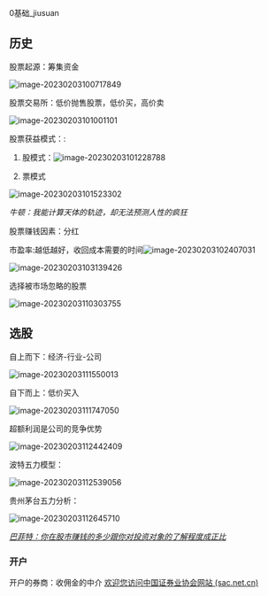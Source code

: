 0基础_jiusuan



## 历史

股票起源：筹集资金

![image-20230203100717849](https://cdn.jsdelivr.net/gh/whfever/figure/2022/science/image-20230203100717849.png)

股票交易所：低价抛售股票，低价买，高价卖

![image-20230203101001101](https://cdn.jsdelivr.net/gh/whfever/figure/2022/science/image-20230203101001101.png)

股票获益模式：:

1. 股模式：![image-20230203101228788](https://cdn.jsdelivr.net/gh/whfever/figure/2022/science/image-20230203101228788.png)

2.  票模式

   ![image-20230203101523302](https://cdn.jsdelivr.net/gh/whfever/figure/2022/science/image-20230203101523302.png)

*牛顿：我能计算天体的轨迹，却无法预测人性的疯狂*

股票赚钱因素：分红

市盈率:越低越好，收回成本需要的时间![image-20230203102407031](https://cdn.jsdelivr.net/gh/whfever/figure/2022/science/image-20230203102407031.png)



![image-20230203103139426](https://cdn.jsdelivr.net/gh/whfever/figure/2022/science/image-20230203103139426.png)

选择被市场忽略的股票

![image-20230203110303755](https://cdn.jsdelivr.net/gh/whfever/figure/2022/science/image-20230203110303755.png)
## 选股

自上而下：经济-行业-公司

![image-20230203111550013](https://cdn.jsdelivr.net/gh/whfever/figure/2022/science/image-20230203111550013.png)

自下而上：低价买入

![image-20230203111747050](https://cdn.jsdelivr.net/gh/whfever/figure/2022/science/image-20230203111747050.png)

超额利润是公司的竞争优势

![image-20230203112442409](https://cdn.jsdelivr.net/gh/whfever/figure/2022/science/image-20230203112442409.png)

波特五力模型：

![image-20230203112539056](https://cdn.jsdelivr.net/gh/whfever/figure/2022/science/image-20230203112539056.png)

贵州茅台五力分析：

![image-20230203112645710](https://cdn.jsdelivr.net/gh/whfever/figure/2022/science/image-20230203112645710.png)

*<u>巴菲特：你在股市赚钱的多少跟你对投资对象的了解程度成正比</u>*

### 开户

开户的券商：收佣金的中介 [欢迎您访问中国证券业协会网站 (sac.net.cn)](https://www.sac.net.cn/)